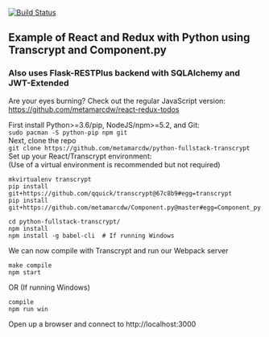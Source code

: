[![Build Status](https://travis-ci.org/metamarcdw/python-fullstack-transcrypt.svg?branch=develop)](https://travis-ci.org/metamarcdw/python-fullstack-transcrypt)

## Example of React and Redux with Python using Transcrypt and Component.py
### Also uses Flask-RESTPlus backend with SQLAlchemy and JWT-Extended

Are your eyes burning? Check out the regular JavaScript version:
https://github.com/metamarcdw/react-redux-todos

First install Python>=3.6/pip, NodeJS/npm>=5.2, and Git:  
`sudo pacman -S python-pip npm git`  
Next, clone the repo  
`git clone https://github.com/metamarcdw/python-fullstack-transcrypt`  
Set up your React/Transcrypt environment:  
(Use of a virtual environment is recommended but not required)  
```
mkvirtualenv transcrypt
pip install git+https://github.com/qquick/transcrypt@67c8b9#egg=transcrypt
pip install git+https://github.com/metamarcdw/Component.py@master#egg=Component_py

cd python-fullstack-transcrypt/
npm install
npm install -g babel-cli  # If running Windows
```
We can now compile with Transcrypt and run our Webpack server  
```
make compile  
npm start  
```
OR (If running Windows)  
```
compile  
npm run win  
```
Open up a browser and connect to http://localhost:3000
